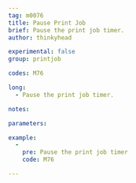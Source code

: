 ```yaml
---
tag: m0076
title: Pause Print Job
brief: Pause the print job timer.
author: thinkyhead

experimental: false
group: printjob

codes: M76

long:
  - Pause the print job timer.

notes:

parameters:

example:
  -
    pre: Pause the print job timer
    code: M76

---
```


